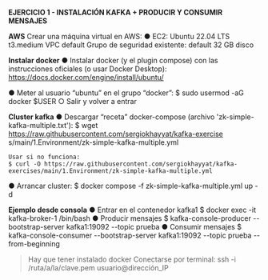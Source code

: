 **EJERCICIO 1 - INSTALACIÓN KAFKA + PRODUCIR Y CONSUMIR MENSAJES**

**AWS**
Crear una máquina virtual en AWS:
● EC2:
    Ubuntu 22.04 LTS
    t3.medium
    VPC default
    Grupo de seguridad existente: default
    32 GB disco

**Instalar docker**
● Instalar docker (y el plugin compose) con las instrucciones oficiales (o usar Docker Desktop):
    https://docs.docker.com/engine/install/ubuntu/

● Meter al usuario “ubuntu” en el grupo “docker”:
    $ sudo usermod -aG docker $USER
    ○ Salir y volver a entrar

**Cluster kafka**
● Descargar “receta” docker-compose (archivo 'zk-simple-kafka-multiple.txt'):
    $ wget https://raw.githubusercontent.com/sergiokhayyat/kafka-exercise s/main/1.Environment/zk-simple-kafka-multiple.yml
    
    Usar si no funciona:
    $ curl -O https://raw.githubusercontent.com/sergiokhayyat/kafka-exercises/main/1.Environment/zk-simple-kafka-multiple.yml

● Arrancar cluster:
    $ docker compose -f zk-simple-kafka-multiple.yml up -d

**Ejemplo desde consola**
● Entrar en el contenedor kafka1
    $ docker exec -it kafka-broker-1 /bin/bash
● Producir mensajes
    $ kafka-console-producer --bootstrap-server kafka1:19092 --topic prueba
● Consumir mensajes
    $ kafka-console-consumer --bootstrap-server kafka1:19092 --topic prueba --from-beginning

> Hay que tener instalado docker
> Conectarse por terminal:
    ssh -i /ruta/a/la/clave.pem usuario@dirección_IP
